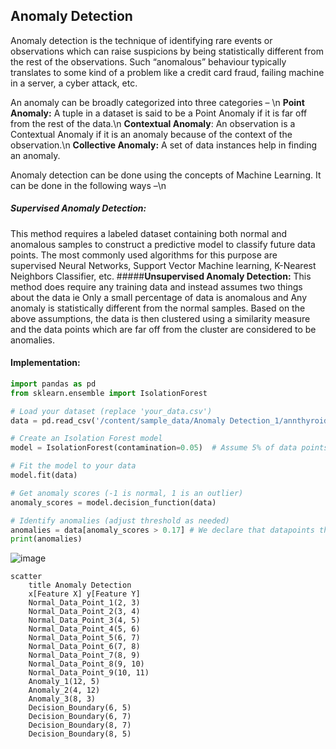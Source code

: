 ## **Anomaly Detection** 
Anomaly detection is the technique of identifying rare events or observations which can raise suspicions by being statistically different from the rest of the observations. Such “anomalous” behaviour typically translates to some kind of a problem like a credit card fraud, failing machine in a server, a cyber attack, etc.

An anomaly can be broadly categorized into three categories – \n
**Point Anomaly:** A tuple in a dataset is said to be a Point Anomaly if it is far off from the rest of the data.\n
**Contextual Anomaly**: An observation is a Contextual Anomaly if it is an anomaly because of the context of the observation.\n
**Collective Anomaly:** A set of data instances help in finding an anomaly.

Anomaly detection can be done using the concepts of Machine Learning. It can be done in the following ways –\n

##### **Supervised Anomaly Detection:**
This method requires a labeled dataset containing both normal and anomalous samples to construct a predictive model to classify future data points. The most commonly used algorithms for this purpose are supervised Neural Networks, Support Vector Machine learning, K-Nearest Neighbors Classifier, etc.
#####**Unsupervised Anomaly Detection:**
This method does require any training data and instead assumes two things about the data ie Only a small percentage of data is anomalous and Any anomaly is statistically different from the normal samples. Based on the above assumptions, the data is then clustered using a similarity measure and the data points which are far off from the cluster are considered to be anomalies.

#### Implementation:
```python
import pandas as pd
from sklearn.ensemble import IsolationForest

# Load your dataset (replace 'your_data.csv')
data = pd.read_csv('/content/sample_data/Anomaly Detection_1/annthyroid_21feat_normalised.csv')

# Create an Isolation Forest model
model = IsolationForest(contamination=0.05)  # Assume 5% of data points are anomalies

# Fit the model to your data
model.fit(data)

# Get anomaly scores (-1 is normal, 1 is an outlier)
anomaly_scores = model.decision_function(data) 

# Identify anomalies (adjust threshold as needed)
anomalies = data[anomaly_scores > 0.17] # We declare that datapoints that are above 1.7 are anomalies
print(anomalies)
```
![image](https://github.com/ShreeshaBhat1004/Marvel_level_2/assets/111550331/a33951b0-1909-49b9-8095-590b7c5c56c4)

```mermaid
scatter
    title Anomaly Detection
    x[Feature X] y[Feature Y]
    Normal_Data_Point_1(2, 3)
    Normal_Data_Point_2(3, 4)
    Normal_Data_Point_3(4, 5)
    Normal_Data_Point_4(5, 6)
    Normal_Data_Point_5(6, 7)
    Normal_Data_Point_6(7, 8)
    Normal_Data_Point_7(8, 9)
    Normal_Data_Point_8(9, 10)
    Normal_Data_Point_9(10, 11)
    Anomaly_1(12, 5)
    Anomaly_2(4, 12)
    Anomaly_3(8, 3)
    Decision_Boundary(6, 5)
    Decision_Boundary(6, 7)
    Decision_Boundary(8, 7)
    Decision_Boundary(8, 5)
```

